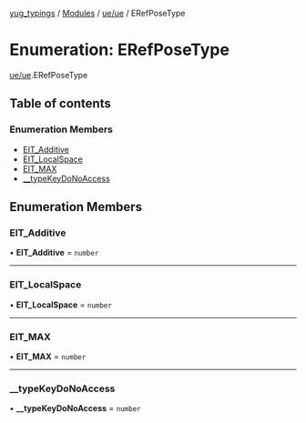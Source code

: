 [yug_typings](../README.md) / [Modules](../modules.md) / [ue/ue](../modules/ue_ue.md) / ERefPoseType

# Enumeration: ERefPoseType

[ue/ue](../modules/ue_ue.md).ERefPoseType

## Table of contents

### Enumeration Members

- [EIT\_Additive](ue_ue.ERefPoseType.md#eit_additive)
- [EIT\_LocalSpace](ue_ue.ERefPoseType.md#eit_localspace)
- [EIT\_MAX](ue_ue.ERefPoseType.md#eit_max)
- [\_\_typeKeyDoNoAccess](ue_ue.ERefPoseType.md#__typekeydonoaccess)

## Enumeration Members

### EIT\_Additive

• **EIT\_Additive** = `number`

___

### EIT\_LocalSpace

• **EIT\_LocalSpace** = `number`

___

### EIT\_MAX

• **EIT\_MAX** = `number`

___

### \_\_typeKeyDoNoAccess

• **\_\_typeKeyDoNoAccess** = `number`

